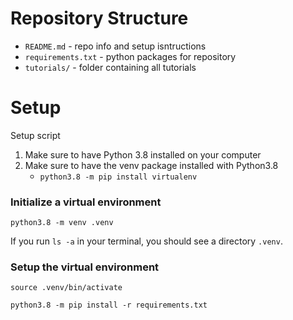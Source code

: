 # Repository Structure

- `README.md` - repo info and setup isntructions
- `requirements.txt` - python packages for repository
- `tutorials/` - folder containing all tutorials

# Setup

Setup script

1. Make sure to have Python 3.8 installed on your computer
2. Make sure to have the venv package installed with Python3.8  
    - `python3.8 -m pip install virtualenv`

### Initialize a virtual environment
```
python3.8 -m venv .venv
```

If you run `ls -a` in your terminal, you should see a directory `.venv`.

### Setup the virtual environment
```
source .venv/bin/activate
```

```
python3.8 -m pip install -r requirements.txt
```
